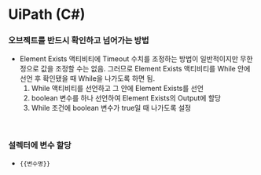 UiPath (C#)
===

### 오브젝트를 반드시 확인하고 넘어가는 방법
* Element Exists 액티비티에 Timeout 수치를 조정하는 방법이 일반적이지만 무한정으로 값을 조정할 수는 없음. 그러므로 Element Exists 액티비티를 While 안에 선언 후 확인됐을 때 While을 나가도록 하면 됨.
  1. While 액티비티를 선언하고 그 안에 Element Exists를 선언
  2. boolean 변수를 하나 선언하여 Element Exists의 Output에 할당
  3. While 조건에 boolean 변수가 true일 때 나가도록 설정

<br>

### 설렉터에 변수 할당
* `{{변수명}}`

<br>

###

